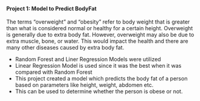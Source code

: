 
#### Project 1: Model to Predict BodyFat
The terms “overweight” and “obesity” refer to body weight that is greater than what is considered normal or healthy for a certain height. Overweight is generally due to extra body fat. However, overweight may also be due to extra muscle, bone, or water. This would impact the health and there are many other diseases caused by extra body fat.

* Random Forest and Liner Regression Models were utilized
* Linear Regression Model is used since it was the best when it was compared with Random Forest
* This project created a model which predicts the body fat of a person based on parameters like height, weight, abdomen etc.
* This can be used to determine whether the person is obese or not.
